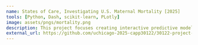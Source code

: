 ```yaml
---
name: States of Care, Investigating U.S. Maternal Mortality [2025]
tools: [Python, Dash, scikit-learn, PLotly]
image: assets/pngs/mortality.png
description: This project focuses creating interactive predictive model and U.S. map visualization to help user explore the maternal mortality rates and factors on the Census Region and state level 
external_url: https://github.com/uchicago-2025-capp30122/30122-project-women-in-stem
---
```



